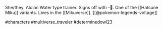 She/they. Alolan Water type trainer. Signs off with -🌊. One of the [[Hatsune Miku]] variants. Lives in the [[Mikuverse]]. [[@pokemon-legends-voltage]]

#characters #multiverse_traveler #determinedowl23 